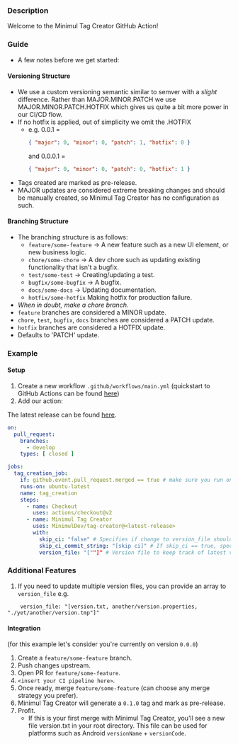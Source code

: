 ### Description

Welcome to the Minimul Tag Creator GitHub Action!

### Guide

- A few notes before we get started:

#### Versioning Structure

- We use a custom versioning semantic similar to semver with a <i>slight</i> difference. Rather than MAJOR.MINOR.PATCH
  we use MAJOR.MINOR.PATCH.HOTFIX which gives us quite a bit more power in our CI/CD flow.
- If no hotfix is applied, out of simplicity we omit the .HOTFIX
    - e.g. 0.0.1 =
        ```json
        { "major": 0, "minor": 0, "patch": 1, "hotfix": 0 }
        ```
      and 0.0.0.1 =
        ```json
        { "major": 0, "minor": 0, "patch": 0, "hotfix": 1 }
        ```
- Tags created are marked as pre-release.
- MAJOR updates are considered extreme breaking changes and should be manually created, so Minimul Tag Creator has no
  configuration as such.

#### Branching Structure

- The branching structure is as follows:
    - `feature/some-feature` -> A new feature such as a new UI element, or new business logic.
    - `chore/some-chore` -> A dev chore such as updating existing functionality that isn't a bugfix.
    - `test/some-test` -> Creating/updating a test.
    - `bugfix/some-bugfix` -> A bugfix.
    - `docs/some-docs` -> Updating documentation.
    - `hotfix/some-hotfix` Making hotfix for production failure.
- *When in doubt, make a chore branch.*
- `feature` branches are considered a MINOR update.
- `chore`, `test`, `bugfix`, `docs` branches are considered a PATCH update.
- `hotfix` branches are considered a HOTFIX update.
- Defaults to 'PATCH' update.

### Example

#### Setup

1. Create a new workflow `.github/workflows/main.yml` (quickstart to GitHub Actions can be
   found [here](https://docs.github.com/en/actions/quickstart))
2. Add our action:

The latest release can be found [here](https://github.com/MinimulDev/tag-creator/releases/latest).

```yaml
on:
  pull_request:
    branches:
      - develop
    types: [ closed ]

jobs:
  tag_creation_job:
    if: github.event.pull_request.merged == true # make sure you run on merge completion, not just any closed PR.
    runs-on: ubuntu-latest
    name: tag_creation
    steps:
      - name: Checkout
        uses: actions/checkout@v2
      - name: Minimul Tag Creator
        uses: MinimulDev/tag-creator@<latest-release>
        with:
          skip_ci: "false" # Specifies if change to version_file should skip CI, valid values are "true" or "false", defaults to "true".
          skip_ci_commit_string: "[skip ci]" # If skip_ci == true, specifies string appended to commit, defaults to "[ skip ci ]".
          version_file: "[""]" # Version file to keep track of latest version. (defaults to version.txt).
```

### Additional Features

1. If you need to update multiple version files, you can provide an array to `version_file` e.g.

```
    version_file: "[version.txt, another/version.properties, "./yet/another/version.tmp"]"
```

#### Integration

(for this example let's consider you're currently on version `0.0.0`)

1. Create a `feature/some-feature` branch.
2. Push changes upstream.
3. Open PR for `feature/some-feature`.
4. `<insert your CI pipeline here>`.
5. Once ready, merge `feature/some-feature` (can choose any merge strategy you prefer).
6. Minimul Tag Creator will generate a `0.1.0` tag and mark as pre-release.
6. Profit.
    - If this is your first merge with Minimul Tag Creator, you'll see a new file version.txt in your root directory.
      This file can be used for platforms such as Android `versionName` + `versionCode`.